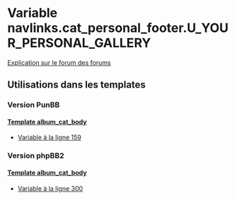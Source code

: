 # Variable navlinks.cat_personal_footer.U_YOUR_PERSONAL_GALLERY
[Explication sur le forum des forums](http://forum.forumactif.com/t294113-listing-des-variables#navlinks.cat_personal_footer.U_YOUR_PERSONAL_GALLERY)

## Utilisations dans les templates

### Version PunBB

#### [Template album_cat_body](punbb/album_cat_body.md)
* [Variable à la ligne 159](../punbb/album_cat_body.tpl#L159)

### Version phpBB2

#### [Template album_cat_body](subsilver/album_cat_body.md)
* [Variable à la ligne 300](../subsilver/album_cat_body.tpl#L300)